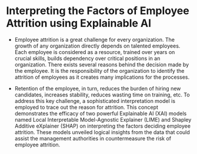 # Interpreting the Factors of Employee Attrition using Explainable AI 

* Employee attrition is a great challenge for every organization. The growth of any organization directly depends on talented employees. Each employee is considered as a 
resource, trained over years on crucial skills, builds dependency over critical positions in an organization. There exists several reasons behind the decision made by the employee. It is the responsibility of the organization to identify the attrition of employees as it creates many implications for the processes. 

* Retention of the employee, in turn, reduces the burden of hiring new candidates, increases stability, reduces wasting time on training, etc. To address this key challenge, a sophisticated interpretation model is employed to trace out the reason for attrition. This concept demonstrates the efficacy of two powerful Explainable AI (XAI) models named Local Interpretable Model-Agnostic Explainer (LIME) and Shapley Additive eXplainer (SHAP) on interpreting the factors deciding employee attrition. These models unveiled logical insights from the data that could assist the management authorities in countermeasure the risk of employee attrition.
